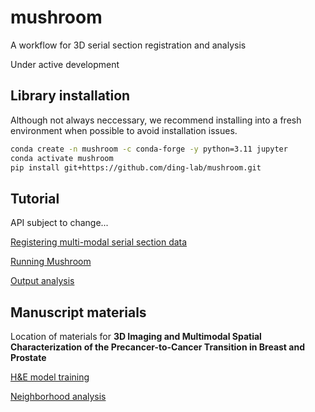 # mushroom
A workflow for 3D serial section registration and analysis

Under active development

## Library installation

Although not always neccessary, we recommend installing into a fresh environment when possible to avoid installation issues.

```bash
conda create -n mushroom -c conda-forge -y python=3.11 jupyter
conda activate mushroom
pip install git+https://github.com/ding-lab/mushroom.git
```

## Tutorial

API subject to change...

[Registering multi-modal serial section data](https://github.com/ding-lab/mushroom/blob/main/notebooks/tutorials/data_preperation_and_registration.ipynb)

[Running Mushroom](https://github.com/ding-lab/mushroom/blob/main/notebooks/tutorials/mushroom_tutorial.ipynb)

[Output analysis](https://github.com/ding-lab/mushroom/blob/main/notebooks/tutorials/output_analysis.ipynb)

## Manuscript materials

Location of materials for **3D Imaging and Multimodal Spatial Characterization of the Precancer-to-Cancer Transition in Breast and Prostate**

[H&E model training](https://github.com/ding-lab/mushroom/blob/subclone-resubmission/notebooks/manuscript/submission_v1/step3_train_mushroom_cancer_v2.ipynb)

[Neighborhood analysis](https://github.com/ding-lab/mushroom/blob/subclone-resubmission/notebooks/projects/subclone_paper/step7_figure6_revisions_v2.ipynb)

